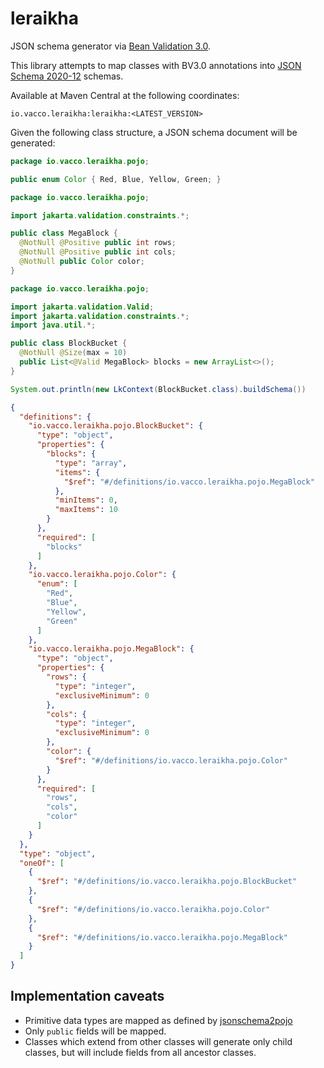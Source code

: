 # leraikha

JSON schema generator via [Bean Validation 3.0](https://jakarta.ee/specifications/bean-validation/3.0/).

This library attempts to map classes with BV3.0 annotations into [JSON Schema 2020-12](https://json-schema.org/understanding-json-schema/reference/) schemas.

Available at Maven Central at the following coordinates:

```
io.vacco.leraikha:leraikha:<LATEST_VERSION>
```

Given the following class structure, a JSON schema document will be generated:

```java
package io.vacco.leraikha.pojo;

public enum Color { Red, Blue, Yellow, Green; }
```

```java
package io.vacco.leraikha.pojo;

import jakarta.validation.constraints.*;

public class MegaBlock {
  @NotNull @Positive public int rows;
  @NotNull @Positive public int cols;
  @NotNull public Color color;
}
```

```java
package io.vacco.leraikha.pojo;

import jakarta.validation.Valid;
import jakarta.validation.constraints.*;
import java.util.*;

public class BlockBucket {
  @NotNull @Size(max = 10)
  public List<@Valid MegaBlock> blocks = new ArrayList<>();
}
```

```java
System.out.println(new LkContext(BlockBucket.class).buildSchema())
```

```json
{
  "definitions": {
    "io.vacco.leraikha.pojo.BlockBucket": {
      "type": "object",
      "properties": {
        "blocks": {
          "type": "array",
          "items": {
            "$ref": "#/definitions/io.vacco.leraikha.pojo.MegaBlock"
          },
          "minItems": 0,
          "maxItems": 10
        }
      },
      "required": [
        "blocks"
      ]
    },
    "io.vacco.leraikha.pojo.Color": {
      "enum": [
        "Red",
        "Blue",
        "Yellow",
        "Green"
      ]
    },
    "io.vacco.leraikha.pojo.MegaBlock": {
      "type": "object",
      "properties": {
        "rows": {
          "type": "integer",
          "exclusiveMinimum": 0
        },
        "cols": {
          "type": "integer",
          "exclusiveMinimum": 0
        },
        "color": {
          "$ref": "#/definitions/io.vacco.leraikha.pojo.Color"
        }
      },
      "required": [
        "rows",
        "cols",
        "color"
      ]
    }
  },
  "type": "object",
  "oneOf": [
    {
      "$ref": "#/definitions/io.vacco.leraikha.pojo.BlockBucket"
    },
    {
      "$ref": "#/definitions/io.vacco.leraikha.pojo.Color"
    },
    {
      "$ref": "#/definitions/io.vacco.leraikha.pojo.MegaBlock"
    }
  ]
}
```

## Implementation caveats

- Primitive data types are mapped as defined by [jsonschema2pojo](https://github.com/joelittlejohn/jsonschema2pojo/wiki/Reference#type)
- Only `public` fields will be mapped.
- Classes which extend from other classes will generate only child classes, but will include fields from all ancestor classes.
